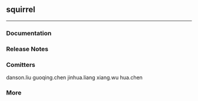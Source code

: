 ## squirrel
------

### Documentation

### Release Notes

### Comitters
danson.liu
guoqing.chen
jinhua.liang
xiang.wu
hua.chen

### More
